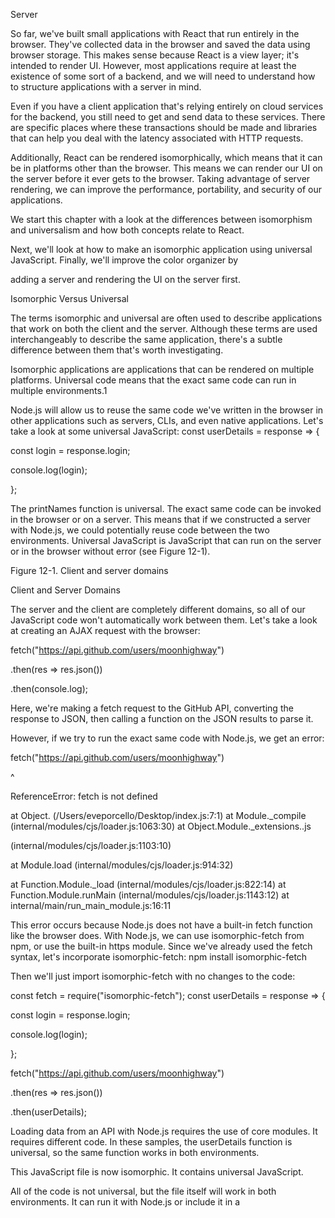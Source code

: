 Server

So far, we've built small applications with React that run entirely in the browser. They've collected data in the browser and saved the data using browser storage. This makes sense because React is a view layer; it's intended to render UI. However, most applications require at least the existence of some sort of a backend, and we will need to understand how to structure applications with a server in mind.

Even if you have a client application that's relying entirely on cloud services for the backend, you still need to get and send data to these services. There are specific places where these transactions should be made and libraries that can help you deal with the latency associated with HTTP requests.

Additionally, React can be rendered isomorphically, which means that it can be in platforms other than the browser. This means we can render our UI on the server before it ever gets to the browser. Taking advantage of server rendering, we can improve the performance, portability, and security of our applications.

We start this chapter with a look at the differences between isomorphism and universalism and how both concepts relate to React.

Next, we'll look at how to make an isomorphic application using universal JavaScript. Finally, we'll improve the color organizer by

adding a server and rendering the UI on the server first.

Isomorphic Versus Universal

The terms isomorphic and universal are often used to describe applications that work on both the client and the server. Although these terms are used interchangeably to describe the same application, there's a subtle difference between them that's worth investigating.

Isomorphic applications are applications that can be rendered on multiple platforms. Universal code means that the exact same code can run in multiple environments.1

Node.js will allow us to reuse the same code we've written in the browser in other applications such as servers, CLIs, and even native applications. Let's take a look at some universal JavaScript: const userDetails = response => {

const login = response.login;

console.log(login);

};

The printNames function is universal. The exact same code can be invoked in the browser or on a server. This means that if we constructed a server with Node.js, we could potentially reuse code between the two environments. Universal JavaScript is JavaScript that can run on the server or in the browser without error (see Figure 12-1).

Figure 12-1. Client and server domains

Client and Server Domains

The server and the client are completely different domains, so all of our JavaScript code won't automatically work between them. Let's take a look at creating an AJAX request with the browser:

fetch("https://api.github.com/users/moonhighway")

.then(res => res.json())

.then(console.log);

Here, we're making a fetch request to the GitHub API, converting the response to JSON, then calling a function on the JSON results to parse it.

However, if we try to run the exact same code with Node.js, we get an error:

fetch("https://api.github.com/users/moonhighway")

^

ReferenceError: fetch is not defined

at Object.<anonymous> (/Users/eveporcello/Desktop/index.js:7:1) at Module.\_compile (internal/modules/cjs/loader.js:1063:30) at Object.Module.\_extensions..js

(internal/modules/cjs/loader.js:1103:10)

at Module.load (internal/modules/cjs/loader.js:914:32)

at Function.Module.\_load (internal/modules/cjs/loader.js:822:14) at Function.Module.runMain (internal/modules/cjs/loader.js:1143:12) at internal/main/run_main_module.js:16:11

This error occurs because Node.js does not have a built-in fetch function like the browser does. With Node.js, we can use isomorphic-fetch from npm, or use the built-in https module. Since we've already used the fetch syntax, let's incorporate isomorphic-fetch: npm install isomorphic-fetch

Then we'll just import isomorphic-fetch with no changes to the code:

const fetch = require("isomorphic-fetch"); const userDetails = response => {

const login = response.login;

console.log(login);

};

fetch("https://api.github.com/users/moonhighway")

.then(res => res.json())

.then(userDetails);

Loading data from an API with Node.js requires the use of core modules. It requires different code. In these samples, the userDetails function is universal, so the same function works in both environments.

This JavaScript file is now isomorphic. It contains universal JavaScript.

All of the code is not universal, but the file itself will work in both environments. It can run it with Node.js or include it in a <script> tag in the browser.

Let's take a look at the Star component. Is this component universal?

function Star({

selected = false,

onClick = f => f

}) {

return (

<div

className={

selected ? "star selected" : "star"

}

onClick={onClick}

></div>

);

}

Sure it is; remember, the JSX compiles to JavaScript. The Star component is simply a function:

function Star({

selected = false,

onClick = f => f

}) {

return React.createElement("div", {

className: selected

? "star selected"

: "star",

onClick: onClick

});

}

We can render this component directly in the browser, or render it in a different environment and capture the HTML output as a string.

ReactDOM has a renderToString method that we can use to render UI to an HTML string:

// Renders html directly in the browser

ReactDOM.render(<Star />);

// Renders html as a string

let html = ReactDOM.renderToString(<Star />); We can build isomorphic applications that render components on different platforms, and we can architect these applications in a way that reuses JavaScript code universally across multiple environments.

Additionally, we can build isomorphic applications using other languages such as Go or Python—we're not restricted to Node.js.

Server Rendering React

Using the ReactDOM.renderToString method allows us to render UI on the server. Servers are powerful; they have access to all kinds of resources that browsers do not. Servers can be secure and access secure data. You can use all of these added benefits to your advantage by

rendering initial content on the server.

The app we'll server render is our Recipes app that we built in

Chapter 5. You can run Create React App and place this code over the contents of the index.js file:

import React from "react";

import ReactDOM from "react-dom";

import "./index.css";

import { Menu } from "./Menu";

const data = [

{

name: "Baked Salmon",

ingredients: [

{

name: "Salmon",

amount: 1,

measurement: "lb"

},

{

name: "Pine Nuts",

amount: 1,

measurement: "cup"

},

{

name: "Butter Lettuce",

amount: 2,

measurement: "cups"

},

{

name: "Yellow Squash",

amount: 1,

measurement: "med"

},

{

name: "Olive Oil",

amount: 0.5,

measurement: "cup"

},

{

name: "Garlic",

amount: 3,

measurement: "cloves"

}

],

steps: [

"Preheat the oven to 350 degrees.",

"Spread the olive oil around a glass baking dish.",

"Add the yellow squash and place in the oven for 30 mins.",

"Add the salmon, garlic, and pine nuts to the dish.",

"Bake for 15 minutes.",

"Remove from oven. Add the lettuce and serve."

]

},

{

name: "Fish Tacos",

ingredients: [

{

name: "Whitefish",

amount: 1,

measurement: "l lb"

},

{

name: "Cheese",

amount: 1,

measurement: "cup"

},

{

name: "Iceberg Lettuce",

amount: 2,

measurement: "cups"

},

{

name: "Tomatoes",

amount: 2,

measurement: "large"

},

{

name: "Tortillas",

amount: 3,

measurement: "med"

}

],

steps: [

"Cook the fish on the grill until hot.",

"Place the fish on the 3 tortillas.",

"Top them with lettuce, tomatoes, and cheese."

]

}

];

ReactDOM.render(

<Menu

recipes={data}

title="Delicious Recipes"

/>,

document.getElementById("root")

);

The components will live in a new file called Menu.js: function Recipe({ name, ingredients, steps }) {

return (

<section

id={name.toLowerCase().replace(/ /g, "-")}

>

<h1>{name}</h1>

<ul className="ingredients">

{ingredients.map((ingredient, i) => (

<li key={i}>{ingredient.name}</li>

))}

</ul>

<section className="instructions">

<h2>Cooking Instructions</h2>

{steps.map((step, i) => (

<p key={i}>{step}</p>

))}

</section>

</section>

);

}

export function Menu({ title, recipes }) {

return (

<article>

<header>

<h1>{title}</h1>

</header>

<div className="recipes">

{recipes.map((recipe, i) => (

<Recipe key={i} {...recipe} />

))}

</div>

</article>

);

}

Throughout the book, we've rendered components on the client. Client-side rendering is typically the first approach we'll use when building an app. We serve up the Create React App build folder, and the browser runs the HTML and makes calls to the script.js file to load any JavaScript.

Doing this can be time consuming. The user might have to wait to see anything load for a few seconds depending on their network speed.

Using Create React App with an Express server, we can create a hybrid experience of client- and server-side rendering.

We're rendering a Menu component that renders several recipes. The first change we'll make to this app is to use ReactDOM.hydrate instead of ReactDOM.render.

These two functions are the same except hydrate is used to add content to a container that was rendered by ReactDOMServer. The order of operations will look like this:

1. Render a static version of the app, allowing users to see that something has happened and the page has「loaded.」

2. Make the request for the dynamic JavaScript.

3. Replace the static content with the dynamic content.

4. User clicks on something and it works.

We're rehydrating the app after a server-side render. By rehydrate, we mean statically loading the content as static HTML and then loading the JavaScript. This allows users to experience perceived performance.

They'll see that something is happening on the page, and that makes them want to stay on the page.

Next, we need to set up our project's server, and we'll use Express, a lightweight Node server. Install it first:

npm install express

Then we'll create a server folder called server and create an index.js file inside of that. This file will build a server that will serve up the build folder but also preload some static HTML content: import express from "express";

const app = express();

app.use(express. static("./build"));

This imports and statically serves the build folder. Next, we want to

use renderToString from ReactDOM to render the app as a static HTML string:

import React from "react";

import ReactDOMServer from "react-dom/server"; import { Menu } from "../src/Menu.js";

const PORT = process.env.PORT || 4000;

app.get("/*", (req, res) => {

const app = ReactDOMServer.renderToString(

<Menu />

);

});

app.listen(PORT, () =>

console.log(

`Server is listening on port ${PORT}`

)

);

We'll pass the Menu component to this function because that's what we want to render statically. We then want to read the static index.html file from the built client app, inject the app's content in the div, and send that as the response to the request:

app.get("/*", (req, res) => {

const app = ReactDOMServer.renderToString(

<Menu />

);

const indexFile = path.resolve(

"./build/index.html"

);

fs.readFile(indexFile, "utf8", (err, data) => {

return res.send(

data.replace(

'<div id="root"></div>',

`<div id="root">${app}</div>`

)

);

});

});

Once we've completed this, we'll need to do some configuration with webpack and Babel. Remember, Create React App can take care of compiling and building out of the box, but we need to set up and enforce different rules with the server project.

Start by installing a few dependencies (OK, a lot of dependencies): npm install @babel/core @babel/preset-env babel-loader nodemon npm-run-all

webpack webpack-cli webpack-node-externals

With Babel installed, let's create a .babelrc with some presets:

{

"presets" : ["@babel/preset-env", "react-app"]

}

You'll add react-app because the project uses Create React App, and it has already been installed.

Next, add a webpack configuration file for the server called webpack.server.js:

const path = require("path");

const nodeExternals = require("webpack-node-externals"); module.exports = {

entry: "./server/index.js",

target: "node",

externals: [nodeExternals()],

output: {

path: path.resolve("build-server"),

filename: "index.js"

},

module: {

rules: [

{

test: /\.js$/,

use: "babel-loader"

}

]

}

};

The babel-loader will transform JavaScript files as expected, and nodeExternals will scan the node_modules folder for all node_modules names. Then, it will build an external function that tells webpack not to bundle those modules or any submodules.

Also, you might run into a webpack error due to a version conflict between the version you've installed with Create React App and the version we just installed. To fix the conflict, just add a .env file to the root of the project and add:

SKIP_PREFLIGHT_CHECK=true

Finally, we can add a few extra npm scripts to run our dev commands:

{

"scripts" : {

//...

"dev:build-server" : "NODE_ENV=development webpack --config webpack.server.js

--mode=development -w",

"dev:start" : "nodemon ./server-build/index.js",

"dev" : "npm-run-all --parallel build dev:*"

}

}

1. dev:build-server: Passes development as an environment variable and runs webpack with the new server config.

2. dev:start: Runs the server file with nodemon, which will listen for any changes.

3. dev: Runs both processes in parallel.

Now when we run npm run dev, both of the processes will run. You should be able to see the app running on localhost:4000. When the app runs, the content will load in sequence, first as prerendered HTML

and then with the JavaScript bundle.

Using a technique like this can mean faster load times and will yield a boost in perceived performance. With users expecting page-load times of two seconds or less, any improved performance can mean the difference between users using your website or bouncing to a competitor.

Server Rendering with Next.js

Another powerful and widely used tool in the server rendering ecosystem is Next.js. Next is an open source technology that was released by Zeit to help engineers write server-rendered apps more easily. This includes features for intuitive routing, statically optimizing, automatic splitting, and more. In the next section, we'll take a closer look at how to work with Next.js to enable server rendering in our app.

To start, we'll create a whole new project, running the following commands:

mkdir project-next

cd project-next

npm init -y

npm install --save react react-dom next

mkdir pages

Then we'll create some npm scripts to run common commands more easily:

{

//...

"scripts" : {

"dev" : "next",

"build" : "next build",

"start" : "next start"

}

}

In the pages folder, we'll create an index.js file. We'll write our component, but we won't worry about importing React or ReactDOM.

Instead, we'll just write a component:

export default function Index() {

return (

<div>

<p>Hello everyone!</p>

</div>

);

}

Once we've created this, we can run npm run dev to see the page running on localhost:3000. It displays the expected component.

You'll also notice there's a small lightning bolt icon in the lower righthand corner of the screen. Hovering over this will display a button that reads Prerendered Page. When you click on it, it will take you to documentation about the Static Optimization Indicator. This means that the page fits the criteria for automatic static optimization, meaning that it can be prerendered. There are no data requirements that block it. If a page is automatically statically optimized (a mouthful, but useful!), the page is faster to load because there's no server-side effort needed. The page can be streamed from a CDN, yielding a super-fast user experience. You don't have to do anything to pick up on this performance enhancement.

What if the page does have data requirements? What if the page cannot be prerendered? To explore this, let's make our app a bit more robust and build toward a component that fetches some remote data from an API. In a new file called Pets.js:

export default function Pets() {

return <h1>Pets!</h1>;

}

To start, we'll render an h1. Now we can visit localhost:3000/pets to see that our page is now loaded on that route. That's good, but we can improve this by adding links and a layout component that will display the correct content for each page. We'll create a header that can be used on both pages and will display links:

import Link from "next/link";

export default function Header() {

return (

<div>

<Link href="/">

<a>Home</a>

</Link>

<Link href="/pets">

<a>Pets</a>

</Link>

</div>

);

}

The Link component is a wrapper around a couple of links. These look similar to the links we created with React Router. We can also add a style to each of the <a> tags:

const linkStyle = {

marginRight: 15,

color: "salmon"

};

export default function Header() {

return (

<div>

<Link href="/">

<a style={linkStyle}>Home</a>

</Link>

<Link href="/pets">

<a style={linkStyle}>Pets</a>

</Link>

</div>

);

}

Next, we'll incorporate the Header component into a new file called Layout.js. This will dynamically display the component based on the correct route:

import Header from "./Header";

export function Layout(props) {

return (

<div>

<Header />

{props.children}

</div>

);

}

The Layout component will take in props and display any additional content in the component underneath the Header. Then in each page, we can create content blocks that can be passed to the Layout component when rendered. For example, the index.js file would now look like this:

import Layout from "./Layout";

export default function Index() {

return (

<Layout>

<div>

<h1>Hello everyone!</h1>

</div>

</Layout>

);

}

We'll do the same in the Pets.js file:

import Layout from "./Layout";

export default function Pets() {

return (

<Layout>

<div>

<h1>Hey pets!</h1>

</div>

</Layout>

);

}

Now if we visit the homepage, we should see the header, then when we click the Pets link, we should see the Pets page.

When we click on the lightning bolt button in the lower righthand corner, we'll notice that these pages are still being prerendered. This is to be expected as we continue to render static content. Let's use the Pets page to load some data and see how this changes.

To start, we'll install isomorphic-unfetch like we did earlier in the chapter:

npm install isomorphic-unfetch

We'll use this to make a fetch call to the Pet Library API. Start by importing it in the Pages.js file:

import fetch from "isomorphic-unfetch";

Then we're going to add a function called getInitialProps. This will handle fetching and loading the data:

Pets.getInitialProps = async function() {

const res = await fetch(

`http://pet-library.moonhighway.com/api/pets`

);

const data = await res.json();

return {

pets: data

};

};

When we return the data as the value for pets, we then can map over the data in the component.

Adjust the component to map over the pets property: export default function Pets(props) {

return (

<Layout>

<div>

<h1>Pets!</h1>

<ul>

{props.pets.map(pet => (

<li key={pet.id}>{pet.name}</li>

))}

</ul>

</div>

</Layout>

);

}

If getInitialProps is present in the component, Next.js will render the page in response to each request. This means that the page will be server-side rendered instead of statically prerendered, so the data from the API will be current on each request.

Once we're satisfied with the state of the application, we can run a build with npm run build. Next.js is concerned with performance, so it will give us a full rundown of the number of kilobytes present for each file. This is a quick spot-check for unusually large files.

Next to each file, we'll see an icon for whether a site is server-rendered at runtime (λ), automatically rendered as HTML (○), or automatically generated as static HTML + JSON (●).

Once you've built the app, you can deploy it. Next.js is an open source product of Zeit, a cloud-hosting provider, so the experience of deploying with Zeit is the most straightforward. However, you can use

many different hosting providers to deploy your application.

To recap, there are some important bits of terminology that are important to understand when setting out to build your own apps: CSR (client-side rendering)

Rendering an app in a browser, generally using the DOM. This is what we do with an unmodified Create React App.

SSR (server-side rendering)

Rendering a client-side or universal app to HTML on the server.

Rehydration

Loading JavaScript views on the client to reuse the server-rendered HTML's DOM tree and data.

Prerendering

Running a client-side application at build time and capturing initial state as static HTML.

Gatsby

Another popular site generator that's based on React is Gatsby. Gatsby is taking over the world as a straightforward way to create a content-driven website. It aims to offer smarter defaults to manage concerns like performance, accessibility, image handling, and more. And if you're reading this book, it's likely that you might work on a Gatsby project at some point!

Gatsby is used for a range of projects, but it's often used to build

content-driven websites. In other words, if you have a blog or static content, Gatsby is a great choice, particularly now that you know React. Gatsby can also handle dynamic content like loading data from APIs, integration with frameworks, and more.

In this section, we'll start building a quick Gatsby site to demonstrate how it works. Essentially, we'll build our small Next.js app as a Gatsby app:

npm install -g gatsby-cli

gatsby new pets

If you have yarn installed globally, the CLI will ask you whether to use yarn or npm. Either is fine. Then you'll change directory into the pets folder:

cd pets

Now you can start the project with gatsby develop. When you visit localhost:8000, you'll see your Gatsby starter site running. Now you can take a tour of the files.

If you open up the project's src folder, you'll see three subfolders: components, images, and pages.

Within the pages folder, you'll find a 404.js error page, an index.js page (the page that renders when you visit localhost:8000), and a page-2.js that renders the content of the second page.

If you visit the components folder, this where the magic of Gatsby is located. Remember when we built the Header and Layout components

with Next.js? Both of these components are already created as templates in the components folder.

A few particularly interesting things to note:

layout.js

This contains the Layout component. It uses the useStaticQuery hook to query some data about the site using GraphQL.

seo.js

This component lets us access the page's metadata for search engine optimization purposes.

If you add additional pages to the pages folder, this will add additional pages to your site. Let's try it and add a page-3.js file to the pages folder. Then we'll add the following code to that file to stand up a quick page:

import React from "react";

import { Link } from "gatsby";

import Layout from "../components/layout"; import SEO from "../components/seo";

const ThirdPage = () => (

<Layout>

<SEO title="Page three" />

<h1>Hi from the third page</h1>

<Link to="/">Go back to the homepage</Link>

</Layout>

);

export default ThirdPage;

We'll use the Layout component to wrap the content so that it's displayed as children. Not only does Layout display the dynamic content, but as soon as we create it, the page is autogenerated.

That's the tip of the iceberg with what you can do with Gatsby, but we'll leave you with some information about some of its additional features:

Static content

You can build your site as static files, which can be deployed without a server.

CDN support

It's possible to cache your site on CDNs all over the world to improve performance and availability.

Responsive and progressive images

Gatsby loads images as blurry placeholders, then fades in the full assets. This tactic, popularized by Medium, allows users to see something rendering before the full resource is available.

Prefetching of linked pages

All of the content needed to load the next page will load in the background before you click on the next link.

All of these features and more are used to ensure a seamless user experience. Gatsby has made a lot of decisions for you. That could be good or bad, but these constraints aim to let you focus on your content.

React in the Future

While Angular, Ember, and Vue continue to have substantial marketshare in the JavaScript ecosystem, it's hard to argue with the fact that React is currently the most widely used and influential library for building JavaScript apps. In addition to the library itself, the wider JavaScript community, as evidenced particularly by Next.js and Gatsby, has embraced React as the tool of choice.

So where do we go from here? We'd encourage you to use these skills to build your own projects. If you're looking to build mobile applications, you can check out React Native. If you're looking to declaratively fetch data, you can check out GraphQL. If you're looking to build content-based websites, dig deeper into Next.js and Gatsby.

There are a number of avenues you can travel down, but these skills you've picked up in React will serve you well as you set out to build your own applications. When you're doing so, we hope that this book will serve as a reference and a foundation. Although React and its related libraries will almost certainly go through changes, these are stable tools that you can feel confident about using right away.

Building apps with React and functional, declarative JavaScript is a lot of fun, and we can't wait to see what you'll build.

Gert Hengeveld,「Isomorphism vs Universal JavaScript」, Medium.

1

Index

A

Array.filter function, Data Transformations

Array.join function, Data Transformations

Array.map function, Data Transformations, Data Transformations-Data

Transformations

Array.pop function, Data Transformations

Array.reduce function, Data Transformations, Data Transformations-

Data Transformations, Improving Code with useReducer

Array.reduceRight function, Data Transformations-Data

Transformations

Array.splice function, Data Transformations

arrays

destructuring, Destructuring Arrays

mapping with JSX, Mapping Arrays with JSX

spread operator (…), The Spread Operator

arrow functions, Arrow Functions-Arrow functions and scope

async function, Async/Await, Requesting Data

asynchronous programming

async and await functions, Async/Await, Requesting Data

building promises, Building Promises

fetch() function, Simple Promises with Fetch, Requesting Data,

Requesting Data

render props pattern, Render Props

versus synchronous, Asynchronous JavaScript

authorization, Authorized Requests

await function, Async/Await, Requesting Data

B

Babel

benefits of, Compiling JavaScript

history of, Babel

working with, Babel

bundling, Intro to webpack

C

checkboxes, Introducing useEffect-Introducing useEffect, Improving

Code with useReducer

child elements, Children-Children

class components, The useState Hook

classes, Classes-Classes

className, Children, className

code coverage, Using Code Coverage

code examples, obtaining and using, Using Code Examples, File

Repository

code splitting

benefits of, Code Splitting

building Suspenseful data sources, Building Suspenseful Data

Sources

definition of term, Intro to webpack

example of, Code Splitting

Suspense component, Introducing: The Suspense Component

throwing promises, Throwing Promises

using Suspense with data, Using Suspense with Data

colors

adding to state, Adding Colors to State

placing in context, Placing Colors in Context

retrieving with useContext, Retrieving Colors with useContext

CommonJS, CommonJS

component trees

building, Constructing elements with data

definition of term, React State Management

inspecting, React Developer Tools, Recipes as JSX

managing state from one location, State in Component Trees

sending interactions back up, Sending Interactions Back up a

Component Tree-Sending Interactions Back up a Component Tree

sending state down, Sending State Down a Component Tree

components

controlled components, Controlled Components

creating fetch components, Creating a Fetch Component

enhancing with hooks, Enhancing Components with Hooks

improving component performance, Improving Component

Performance

pure components, Improving Component Performance

shouldComponentUpdate method, shouldComponentUpdate and

PureComponent

testing React components, Testing React Components-Using Code

Coverage

composition, Composition-Composition

concurrent mode, Fiber

const keyword, The const Keyword

context

context providers and consumers, React Context

createContext function, Placing Colors in Context

custom hooks with, Custom Hooks with Context

purpose of, React Context

stateful context providers, Stateful Context Providers

useContext hook, Retrieving Colors with useContext

controlled components, Controlled Components

Create React App, Create React App, Throwing Promises, Create React

App and Testing

createContext function, Placing Colors in Context

D

data management

challenges of, Incorporating Data

GraphQL, Introducing GraphQL-Making a GraphQL Request

render props, Render Props

requesting data

async/await and, Requesting Data

authorized requests, Authorized Requests

fetch requests, Requesting Data

handling promise states, Handling Promise States

saving data locally, Saving Data Locally

sending data with requests, Sending Data with a Request

uploading files with fetch, Uploading Files with fetch

virtualized lists

canceling requests, Canceling Requests

creating fetch components, Creating a Fetch Component

creating fetch hooks, Creating a Fetch Hook

handling multiple requests, Handling Multiple Requests

implementing, Virtualized Lists

memoizing values, Memozing Values

parallel requests, Parallel Requests

purpose of, Virtualized Lists

throttling network speed, Throttling the Network Speed

waiting for values, Waiting for Values

waterfall requests, Waterfall Requests

data transformations, Data Transformations-Data Transformations

declarative programming, Imperative Versus Declarative-Imperative

Versus Declarative, Putting It All Together

dependencies

deep checking, Deep Checking Dependencies-Deep Checking

Dependencies

dependency arrays, The Dependency Array-The Dependency

Array

development environment

GitHub file repository, File Repository

Node package manager, npm

Node.js, Installing Node.js

React Developer Tools, React Developer Tools, Page Setup

Yarn, Yarn

E

ECMAScript, JavaScript for React

element trees, Children

error boundaries, Error Boundaries-Error Boundaries

ES6 modules, ES6 Modules-CommonJS

ESLint, ESLint-ESLint Plug-Ins

ESNext, compatibility table, CommonJS

European Computer Manufacturers Association (ECMA), JavaScript

for React

F

fake data, Virtualized Lists

feature flagging, Intro to webpack

fetch() function, Simple Promises with Fetch, Requesting Data

Fiber algorithm, Fiber-Fiber

first-class members/functions, Functional Programming with

JavaScript

Flow, Flow

forms

adding colors to state, Adding Colors to State

building with refs, Using Refs

controlled components, Controlled Components

custom hooks, Creating Custom Hooks

form and child elements, Building Forms

rendering with JSX, Building Forms

fragments, React Fragments-React Fragments

functional programming

core concepts

composition, Composition-Composition

data transformations, Data Transformations-Data

Transformations

higher-order functions, Higher-Order Functions

immutability, Immutability

pure functions, Pure Functions

recursion, Recursion-Recursion

ticking clock program example, Putting It All Together-

Putting It All Together

definition of term, What It Means to Be Functional

imperative versus declarative programming, Imperative Versus

Declarative-Imperative Versus Declarative, Putting It All

Together

introduction to, Functional Programming with JavaScript

functions

arrow functions, Arrow Functions-Arrow functions and scope

creating, Creating Functions

default parameters, Default Parameters

function declarations, Function Declarations

function expressions, Function Expressions

function returns, Function returns

higher-order, Functional Programming with JavaScript, What It

Means to Be Functional, Higher-Order Functions

passing arguments, Passing arguments

pure functions, Pure Functions

reducer functions, Improving Code with useReducer

G

Gatsby, Gatsby

GitHub file repository, File Repository

GraphQL, Introducing GraphQL-Making a GraphQL Request

H

higher-order functions, Functional Programming with JavaScript, What

It Means to Be Functional, Higher-Order Functions

hinting, ESLint

hooks

benefits of, Custom Hooks with Context

creating fetch hooks, Creating a Fetch Hook

custom hooks, Creating Custom Hooks, Creating a Fetch Hook,

Handling Multiple Requests

custom with context, Custom Hooks with Context

enhancing components with, Enhancing Components with Hooks

purpose of, The useState Hook

rules to follow with hooks, Rules to Follow with Hooks-Rules to

Follow with Hooks

useCallback hook, Deep Checking Dependencies, Improving

Component Performance

useContext hook, Retrieving Colors with useContext

useEffect hook

data requests, Authorized Requests

deep checking dependencies, Deep Checking Dependencies-

Deep Checking Dependencies

dependency arrays, The Dependency Array-The Dependency

Array

improving component performance, Improving Component

Performance

introduction to, Introducing useEffect-Introducing useEffect

refactoring, When to Refactor

shouldComponentUpdate method, shouldComponentUpdate

and PureComponent

useLayoutEffect hook, When to useLayoutEffect

useReducer hook, Improving Code with useReducer-

useReducer to Handle Complex State

useInput hook, Creating Custom Hooks

useMemo hook, Deep Checking Dependencies-Deep Checking

Dependencies, Improving Component Performance

useRef hook, Using Refs

useState hook, The useState Hook-The useState Hook, Creating

Custom Hooks, Authorized Requests-Making a GraphQL Request

Hot Module Replacement (HMR), Intro to webpack

I

immutability, Immutability

imperative programming, Imperative Versus Declarative-Imperative

Versus Declarative

import statements, ES6 Modules, 3. Creating the webpack build

isomorphic applications, Isomorphic Versus Universal

J

JavaScript

asynchronous, Asynchronous JavaScript-Building Promises

classes, Classes-Classes

compiling, Compiling JavaScript

ES6 modules, ES6 Modules-CommonJS

evolution of, JavaScript for React

expressions, React Elements as JSX-JavaScript expressions

functions, Creating Functions-Arrow functions and scope

objects and arrays, Objects and Arrays-Asynchronous JavaScript

variables, Declaring Variables-Template Strings

Jest, Incorporating Jest-Create React App and Testing

JSHint, ESLint

JSLint, ESLint

JSX language extension

Babel, Babel

JSX tips

className, className

evaluation, Evaluation

JavaScript expressions, JavaScript expressions

nested components, Nested components

mapping arrays with, Mapping Arrays with JSX

purpose of, React with JSX

React elements as JSX, React Elements as JSX

React fragments, React Fragments-React Fragments

recipe examples, Recipes as JSX-Recipes as JSX

rendering forms with, Building Forms

webpack

app creation, Create React App

bundle loading, Loading the Bundle

introduction to, Intro to webpack

project creation, Creating the Project-3. Creating the

webpack build

source mapping, Source Mapping

L

layers, Intro to webpack

let keyword, The let Keyword

lexical variable scope, The let Keyword

linting, ESLint

M

map and reduce, Data Transformations-Data Transformations

memoization, shouldComponentUpdate and PureComponent,

Memozing Values

minification, Intro to webpack

module bundlers, Intro to webpack

modules, ES6 Modules-CommonJS, Intro to webpack

multipart-formdata requests, Uploading Files with fetch

N

network speed, throttling, Throttling the Network Speed

Next.js, Server Rendering with Next.js-Server Rendering with Next.js

Node package manager (npm), installing, npm

Node.js

code reuse with, Isomorphic Versus Universal

installing, Installing Node.js

O

objects

destructuring, Destructuring Objects

object literal enhancement, Object Literal Enhancement

P

package.json file, npm, 1. Create the project

page setup, Page Setup

parallel requests, Parallel Requests

Personal Access tokens, Authorized Requests

Personal User tokens, Authorized Requests

POST requests, Sending Data with a Request

predicates, Data Transformations

Prettier, Prettier

promises

building, Building Promises

code splitting and, Throwing Promises

handling promise states, Handling Promise States

simple with fetch() function, Simple Promises with Fetch,

Requesting Data

PropTypes library, PropTypes

prototypical inheritance, Classes

pure components, Improving Component Performance

pure functions, Pure Functions

PureComponent, shouldComponentUpdate and PureComponent

PUT requests, Sending Data with a Request

Q

queries (React Testing Library), Queries

R

React

development environment

GitHub repository, File Repository

Node package manager, npm

Node.js, Installing Node.js

React Developer Tools, React Developer Tools

Yarn, Yarn

future of, React's Past and Future, React in the Future

how it works

page setup, Page Setup

React components, React Components-Tour stop 2: class

components

React elements, React Elements-React Elements

ReactDOM, ReactDOM-Constructing elements with data

installing, 1. Create the project

introduction to

approach to learning, A Strong Foundation

benefits of, Welcome to React

deprecated features, Learning React: Second Edition

Changes

history of, React's Past and Future

prerequisites to learning, Preface

versions, React's Past and Future, Page Setup

React blog, React's Past and Future

React components, React Components-Tour stop 2: class components,

Testing React Components-Using Code Coverage

React Developer Tools, React Developer Tools, Recipes as JSX, When

to Refactor

React elements, React Elements-React Elements

React fragments, React Fragments-React Fragments

React Native, React's Past and Future

React Profiler, When to Refactor

React Router

incorporating, Incorporating the Router-Incorporating the Router

nesting routes, Nesting Routes

purpose of, React Router

router properties, Router Properties-Nesting Routes

routing parameters, Routing Parameters

using redirects, Using Redirects-Routing Parameters

React Spinners library, Introducing: The Suspense Component

react-icons library, Building a Star Rating Component

React.Component API, Tour stop 2: class components

React.createClass, Tour stop 1: createClass

React.createElement, React Elements-Tour stop 2: class components

React.memo, shouldComponentUpdate and PureComponent

ReactDOM

constructing elements with data, Constructing elements with data

installing, 1. Create the project

purpose of, Page Setup

ReactDOM package, ReactDOM

render method, ReactDOM

rendering child elements, Children-Children

ReactDOM.renderToString method, Server Rendering React

reconciliation algorithm, Fiber, Fiber-Fiber

recursion, Recursion-Recursion

redirects, Using Redirects-Routing Parameters

reducer functions, Improving Code with useReducer

refactoring, When to Refactor

refs, building forms with, Using Refs

render props pattern, Retrieving Colors with useContext, Render Props

rollups, Intro to webpack

routing, React Router

(see also React Router)

S

server-side rendering

isomorphic versus universal rendering, Isomorphic Versus

Universal

need for, React and the Server

with Gatsby, Gatsby

with Next.js, Server Rendering with Next.js-Server Rendering

with Next.js

with React, Server Rendering React-Server Rendering React

setState function, useReducer to Handle Complex State

shouldComponentUpdate method, shouldComponentUpdate and

PureComponent

spread operator (…), The Spread Operator

spreading props, Refactoring for Advanced Reusability

state management

building forms, Building Forms-Adding Colors to State

building star rating components, Building a Star Rating

Component

component trees, State in Component Trees-Sending Interactions

Back up a Component Tree

handling complex state, useReducer to Handle Complex State

handling promise states, Handling Promise States

importance of, React State Management

legacy setState function, useReducer to Handle Complex State

prior to release of hooks, The useState Hook

React context, React Context-Custom Hooks with Context

useState hook, The useState Hook-The useState Hook, Creating

Custom Hooks, Authorized Requests-Making a GraphQL Request

string templates, Template Strings

Suspense component

benefits and drawbacks of, Suspense

code splitting

benefits of, Code Splitting

building Suspenseful data sources, Building Suspenseful

Data Sources

example of, Code Splitting

how it works, Introducing: The Suspense Component

throwing promises, Throwing Promises

using Suspense with data, Using Suspense with Data

error boundaries, Error Boundaries-Error Boundaries

future of, Building Suspenseful Data Sources

system under test (SUT), Create React App and Testing

T

template strings, Template Strings

test-driven development (TDD), Test-Driven Development

type inference, TypeScript

typechecking

Flow, Flow

PropTypes library, PropTypes

TypeScript, TypeScript

TypeScript, TypeScript

U

unit testing

benefits of, React Testing, Using Code Coverage

ESLint, ESLint-ESLint Plug-Ins

Jest, Incorporating Jest-Create React App and Testing

Prettier, Prettier

test-driven development, Test-Driven Development

testing React components, Testing React Components-Using Code

Coverage

typechecking

Flow, Flow

PropTypes library, PropTypes

TypeScript, TypeScript

universal code, Isomorphic Versus Universal

useCallback hook, Deep Checking Dependencies, Improving

Component Performance

useContext hook, Retrieving Colors with useContext

useEffect hook

data requests, Authorized Requests

deep checking dependencies, Deep Checking Dependencies-Deep

Checking Dependencies

dependency arrays, The Dependency Array-The Dependency

Array

improving component performance, Improving Component

Performance

introduction to, Introducing useEffect-Introducing useEffect

refactoring, When to Refactor

rules to follow with hooks, Rules to Follow with Hooks-Rules to

Follow with Hooks

shouldComponentUpdate method, shouldComponentUpdate and

PureComponent

useLayoutEffect, When to useLayoutEffect

useReducer hook

handling complex state with, useReducer to Handle Complex

State

improving code with, Improving Code with useReducer

legacy setState function and, useReducer to Handle Complex

State

useFetch hook, Creating a Fetch Hook

useInput hook, Creating Custom Hooks

useLayoutEffect hook, When to useLayoutEffect

useMemo hook, Deep Checking Dependencies-Deep Checking

Dependencies, Improving Component Performance

useReducer hook

handling complex state with, useReducer to Handle Complex

State

improving code with, Improving Code with useReducer

legacy setState function and, useReducer to Handle Complex

State

useRef hook

building components, Using Refs

useState hook, The useState Hook-The useState Hook, Creating

Custom Hooks, Authorized Requests-Making a GraphQL Request

V

variables

const keyword, The const Keyword

declaring, Declaring Variables

let keyword, The let Keyword

template strings, Template Strings

virtualization, Virtualized Lists

virtualized lists

canceling requests, Canceling Requests

creating fetch components, Creating a Fetch Component

creating fetch hooks, Creating a Fetch Hook

handling multiple requests, Handling Multiple Requests

implementing, Virtualized Lists

memoizing values, Memozing Values

parallel requests, Parallel Requests

purpose of, Virtualized Lists

throttling network speed, Throttling the Network Speed

waiting for values, Waiting for Values

waterfall requests, Waterfall Requests

VSCode, Prettier in VSCode

W

waterfall requests, Waterfall Requests

Web Storage API, Saving Data Locally

webpack

app creation, Create React App

bundle loading, Loading the Bundle

installing, 1. Create the project

introduction to, Intro to webpack

project creation, Creating the Project-3. Creating the webpack

build

source mapping, Source Mapping

window.localStorage object, Saving Data Locally

window.sessionStorage object, Saving Data Locally

windowing, Virtualized Lists

Y

Yarn, installing, Yarn

About the Authors

Alex Banks and Eve Porcello are software engineers, instructors, and cofounders of Moon Highway, a curriculum development company in Northern California. They've created courses for LinkedIn Learning and egghead.io, are frequent conference speakers, and teach workshops to engineers all over the world.

Colophon

The animal on the cover of Learning React is a wild boar and its babies ( Sus scrofa). The wild boar, also known as wild swine or Eurasian wild pig, is native to Eurasia, North Africa, and the Greater Sunda Islands.

Because of human intervention, they are one of the widest-ranging mammals in the world.

Wild boars have short thin legs and bulky bodies with short, massive trunks. Their necks are short and thick, leading to a large head that accounts for up to a third of the body's length. Adult sizes and weights vary depending on environmental factors such as access to food and water. Despite their size, they can run up to 25 miles per hour and jump to a height of 55–59 inches. In the winter, their coat consists of coarse bristles that overlay short brown downy fur. These bristles are longer along the boar's back and shortest around the face and limbs.

Wild boars have a highly developed sense of smell; they have been used for drug detection in Germany. They also have an acute sense of hearing, which contrasts with their weak eyesight and lack of color vision. The boars are unable to recognize a human standing 30 feet away.

Boars are social animals that live in female-dominated groups.

Breeding lasts from around November to January. Males go through several bodily changes in preparation of mating, including the development of a subcutaneous armor that helps during confrontations with rivals; they travel long distances, eating very little on the way, to locate a sow. Average litters contain four to six piglets.

Many of the animals on O'Reilly covers are endangered; all of them are important to the world.

The cover illustration is by Karen Montgomery, based on a black-and-white engraving from Meyers Kleines Lexicon. The cover fonts are Gilroy Semibold and Guardian Sans. The text font is Adobe Minion Pro; the heading font is Adobe Myriad Condensed; and the code font is Dalton Maag's Ubuntu Mono.

Document Outline

Preface Conventions Used in This Book

Using Code Examples

O'Reilly Online Learning

How to Contact Us

Acknowledgments

1. Welcome to React A Strong Foundation

React's Past and Future Learning React: Second Edition Changes

Working with the Files File Repository

React Developer Tools

Installing Node.js

2. JavaScript for React Declaring Variables The const Keyword

The let Keyword

Template Strings

Creating Functions Function Declarations

Function Expressions

Default Parameters

Arrow Functions

Compiling JavaScript

Objects and Arrays Destructuring Objects

Destructuring Arrays

Object Literal Enhancement

The Spread Operator

Asynchronous JavaScript Simple Promises with Fetch

Async/Await

Building Promises

Classes

ES6 Modules CommonJS

3. Functional Programming with JavaScript What It Means to Be Functional

Imperative Versus Declarative

Functional Concepts Immutability

Pure Functions

Data Transformations

Higher-Order Functions

Recursion

Composition

Putting It All Together

4. How React Works Page Setup

React Elements

ReactDOM Children

React Components React Components: A Historical Tour

5. React with JSX React Elements as JSX JSX Tips

Mapping Arrays with JSX

Babel

Recipes as JSX

React Fragments

Intro to webpack Creating the Project

Loading the Bundle

Source Mapping

Create React App

6. React State Management Building a Star Rating Component

The useState Hook

Refactoring for Advanced Reusability

State in Component Trees Sending State Down a Component Tree

Sending Interactions Back up a Component Tree

Building Forms Using Refs

Controlled Components

Creating Custom Hooks

Adding Colors to State

React Context Placing Colors in Context

Retrieving Colors with useContext

Stateful Context Providers

Custom Hooks with Context

7. Enhancing Components with Hooks Introducing useEffect The Dependency Array

Deep Checking Dependencies

When to useLayoutEffect

Rules to Follow with Hooks

Improving Code with useReducer

useReducer to Handle Complex State

Improving Component Performance

shouldComponentUpdate and PureComponent

When to Refactor

8. Incorporating Data Requesting Data Sending Data with a Request

Uploading Files with fetch

Authorized Requests

Saving Data Locally

Handling Promise States

Render Props

Virtualized Lists Creating a Fetch Hook

Creating a Fetch Component

Handling Multiple Requests

Memozing Values

Waterfall Requests

Throttling the Network Speed

Parallel Requests

Waiting for Values

Canceling Requests

Introducing GraphQL GitHub GraphQL API

Making a GraphQL Request

9. Suspense Error Boundaries

Code Splitting Introducing: The Suspense Component

Using Suspense with Data

Throwing Promises

Building Suspenseful Data Sources

Fiber

10. React Testing ESLint ESLint Plug-Ins

Prettier Configuring Prettier by Project

Prettier in VSCode

Typechecking for React Applications PropTypes

Flow

TypeScript

Test-Driven Development TDD and Learning

Incorporating Jest Create React App and Testing

Testing React Components Queries

Testing Events

Using Code Coverage

11. React Router Incorporating the Router

Router Properties Nesting Routes

Using Redirects Routing Parameters

12. React and the Server Isomorphic Versus Universal Client and Server Domains

Server Rendering React

Server Rendering with Next.js

Gatsby

React in the Future

Index

